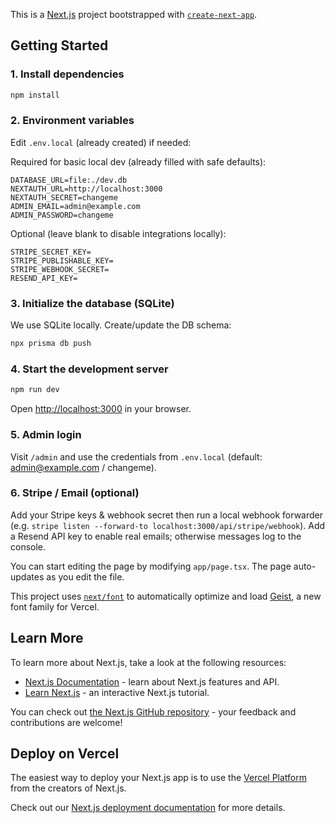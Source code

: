 This is a [Next.js](https://nextjs.org) project bootstrapped with [`create-next-app`](https://nextjs.org/docs/app/api-reference/cli/create-next-app).

## Getting Started

### 1. Install dependencies
```bash
npm install
```

### 2. Environment variables
Edit `.env.local` (already created) if needed:

Required for basic local dev (already filled with safe defaults):
```
DATABASE_URL=file:./dev.db
NEXTAUTH_URL=http://localhost:3000
NEXTAUTH_SECRET=changeme
ADMIN_EMAIL=admin@example.com
ADMIN_PASSWORD=changeme
```
Optional (leave blank to disable integrations locally):
```
STRIPE_SECRET_KEY=
STRIPE_PUBLISHABLE_KEY=
STRIPE_WEBHOOK_SECRET=
RESEND_API_KEY=
```

### 3. Initialize the database (SQLite)
We use SQLite locally. Create/update the DB schema:
```bash
npx prisma db push
```

### 4. Start the development server
```bash
npm run dev
```

Open [http://localhost:3000](http://localhost:3000) in your browser.

### 5. Admin login
Visit `/admin` and use the credentials from `.env.local` (default: admin@example.com / changeme).

### 6. Stripe / Email (optional)
Add your Stripe keys & webhook secret then run a local webhook forwarder (e.g. `stripe listen --forward-to localhost:3000/api/stripe/webhook`). Add a Resend API key to enable real emails; otherwise messages log to the console.

You can start editing the page by modifying `app/page.tsx`. The page auto-updates as you edit the file.

This project uses [`next/font`](https://nextjs.org/docs/app/building-your-application/optimizing/fonts) to automatically optimize and load [Geist](https://vercel.com/font), a new font family for Vercel.

## Learn More

To learn more about Next.js, take a look at the following resources:

- [Next.js Documentation](https://nextjs.org/docs) - learn about Next.js features and API.
- [Learn Next.js](https://nextjs.org/learn) - an interactive Next.js tutorial.

You can check out [the Next.js GitHub repository](https://github.com/vercel/next.js) - your feedback and contributions are welcome!

## Deploy on Vercel

The easiest way to deploy your Next.js app is to use the [Vercel Platform](https://vercel.com/new?utm_medium=default-template&filter=next.js&utm_source=create-next-app&utm_campaign=create-next-app-readme) from the creators of Next.js.

Check out our [Next.js deployment documentation](https://nextjs.org/docs/app/building-your-application/deploying) for more details.
